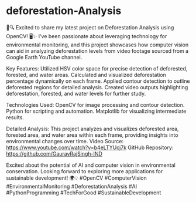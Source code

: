# deforestation-Analysis
🌳🔍 Excited to share my latest project on Deforestation Analysis using OpenCV! 🖥️✨
I've been passionate about leveraging technology for environmental monitoring, and this project showcases how computer vision can aid in analyzing deforestation levels from video footage sourced from a Google Earth YouTube channel. 


Key Features:
Utilized HSV color space for precise detection of deforested, forested, and water areas.
Calculated and visualized deforestation percentage dynamically on each frame.
Applied contour detection to outline deforested regions for detailed analysis.
Created video outputs highlighting deforestation, forested, and water levels for further study.

Technologies Used:
OpenCV for image processing and contour detection.
Python for scripting and automation.
Matplotlib for visualizing intermediate results.

Detailed Analysis:
This project analyzes and visualizes deforested area, forested area, and water area within each frame, providing insights into environmental changes over time.
Video Source: https://www.youtube.com/watch?v=b4eLTYUcj7k
GitHub Repository: https://github.com/GauravRajSingh-IND

Excited about the potential of AI and computer vision in environmental conservation. Looking forward to exploring more applications for sustainable development! 🌍💡
#OpenCV #ComputerVision #EnvironmentalMonitoring #DeforestationAnalysis #AI #PythonProgramming #TechForGood #SustainableDevelopment
